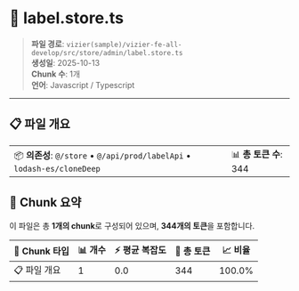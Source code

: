 # 📄 label.store.ts

> **파일 경로**: `vizier(sample)/vizier-fe-all-develop/src/store/admin/label.store.ts`  
> **생성일**: 2025-10-13  
> **Chunk 수**: 1개  
> **언어**: Javascript / Typescript
---


## 📋 파일 개요

| | |
|--|--|
| 📦 **의존성**: `@/store` • `@/api/prod/labelApi` • `lodash-es/cloneDeep` | 📊 **총 토큰 수**: 344 |






## 🧩 Chunk 요약

이 파일은 총 **1개의 chunk**로 구성되어 있으며, **344개의 토큰**을 포함합니다.

| 🧩 Chunk 타입 | 📊 개수 | ⚡ 평균 복잡도 | 📝 총 토큰 | 📈 비율 |
|---------------|--------|-------------|----------|--------|
| 📋 파일 개요 | 1 | 0.0 | 344 | 100.0% |

